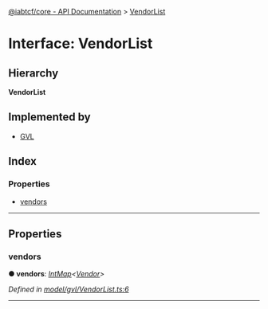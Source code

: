 [@iabtcf/core - API Documentation](../README.md) > [VendorList](../interfaces/vendorlist.md)

# Interface: VendorList

## Hierarchy

**VendorList**

## Implemented by

* [GVL](../classes/gvl.md)

## Index

### Properties

* [vendors](vendorlist.md#vendors)

---

## Properties

<a id="vendors"></a>

###  vendors

**● vendors**: *[IntMap](intmap.md)<[Vendor](vendor.md)>*

*Defined in [model/gvl/VendorList.ts:6](https://github.com/chrispaterson/iabtcf/blob/ef31894/modules/core/src/model/gvl/VendorList.ts#L6)*

___

